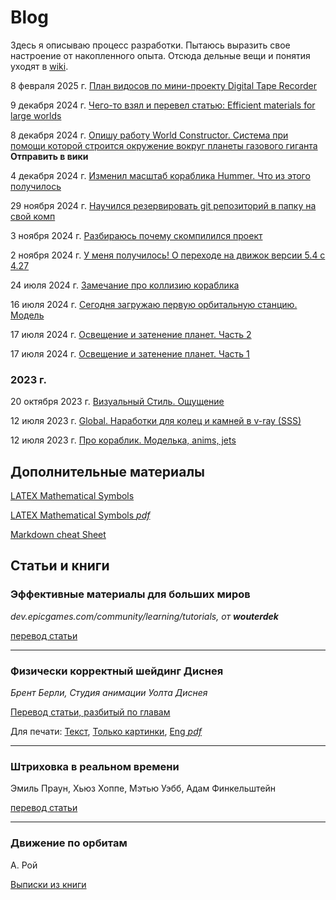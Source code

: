 # Blog

Здесь я описываю процесс разработки. Пытаюсь выразить свое настроение от накопленного опыта. Отсюда дельные вещи и понятия уходят в [wiki](https://github.com/wiresoftshade/The-Ring-wiki-blog/tree/main/wiki).

8 февраля 2025 г. [План видосов по мини-проекту Digital Tape Recorder](2025/08feb2025_DTRnotes.md)

9 декабря 2024 г. [Чего-то взял и перевел статью: Efficient materials for large worlds](2024dec09.md)

8 декабря 2024 г. [Опишу работу World Constructor. Система при помощи которой строится окружение вокруг планеты газового гиганта](08dec2024_worknotes.md) **Отправить в вики**

4 декабря 2024 г. [Изменил масштаб кораблика Hummer. Что из этого получилось](04dec2024_worknotes.md)

29 ноября 2024 г. [Научился резервировать git репозиторий в папку на свой комп](29nov2024_worknotes.md)

3 ноября 2024 г. [Разбираюсь почему скомпилился проект](03nov2024_worknotes.md)

2 ноября 2024 г. [У меня получилось! О переходе на движок версии 5.4 с 4.27](02nov2024_worknotes.md)

24 июля 2024 г. [Замечание про коллизию кораблика](24Jul2024_worknotes.md)

16 июля 2024 г. [Сегодня загружаю первую орбитальную станцию. Модель](1607_station_worknotes.md)

17 июля 2024 г. [Освещение и затенение планет. Часть 2](Освещение-и-затенение-планет-Часть-2.md)

17 июля 2024 г. [Освещение и затенение планет. Часть 1](Освещение-и-затенение-планет-Часть-1.md)

### 2023 г.

20 октября 2023 г. [Визуальный Стиль. Ощущение](2023/20Oct2023_worknotes.md)

12 июля 2023 г. [Global. Наработки для колец и камней в v-ray (SSS)](2023/12Jul2023_worknotes.md)

12 июля 2023 г. [Про кораблик. Моделька, anims, jets](2023/12Jul2023_2_worknotes.md)

## Дополнительные материалы

[LATEX Mathematical Symbols](/blog/LaTeXmath_notes.md)

[LATEX Mathematical Symbols *pdf*](/blog/additional/LaTeX_symbols.pdf)

[Markdown cheat Sheet](/blog/Markdown_cheat_Sheet.md)

## Статьи и книги

### Эффективные материалы для больших миров

_dev.epicgames.com/community/learning/tutorials, от **wouterdek**_

[перевод статьи](blog/efficient_materials/2024dec09_translate.md)

--------------------

### Физически корректный шейдинг Диснея 

_Брент Берли, Студия анимации Уолта Диснея_ 

[Перевод статьи, разбитый по главам](./PBS-Disney/README.md) 

Для печати: [Текст](/blog/PBS-Disney/Physically-Based-Shading-at-Disney-Print(article-translate).md), [Только картинки](/blog/PBS-Disney/Изображения.md), [Eng *pdf*](/books/s2012_pbs_disney_brdf_notes_v3.pdf)

------------------------------------------
### Штриховка в реальном времени

Эмиль Праун, Хьюз Хоппе, Мэтью Уэбб, Адам Финкельштейн

[перевод статьи](blog/Real-Time-Hatching-(article-translate).md)

----------------------------------------

### Движение по орбитам

А. Рой

[Выписки из книги](blog/А.Рой-Движение-по-орбитам.md)

